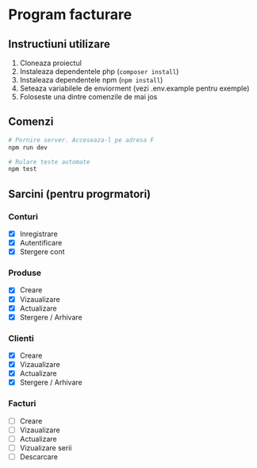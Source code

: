 # Program facturare

## Instructiuni utilizare

1. Cloneaza proiectul
1. Instaleaza dependentele php (`composer install`)
1. Instaleaza dependentele npm (`npm install`)
1. Seteaza variabilele de enviorment (vezi .env.example pentru exemple)
1. Foloseste una dintre comenzile de mai jos

## Comenzi

```sh
# Pornire server. Acceseaza-l pe adresa F
npm run dev

# Rulare teste automate
npm test
```

## Sarcini (pentru progrmatori)

### Conturi

-   [x] Inregistrare
-   [x] Autentificare
-   [x] Stergere cont

### Produse

-   [x] Creare
-   [x] Vizaualizare
-   [x] Actualizare
-   [x] Stergere / Arhivare

### Clienti

-   [x] Creare
-   [x] Vizaualizare
-   [x] Actualizare
-   [x] Stergere / Arhivare

### Facturi

-   [ ] Creare
-   [ ] Vizaualizare
-   [ ] Actualizare
-   [ ] Vizualizare serii
-   [ ] Descarcare
